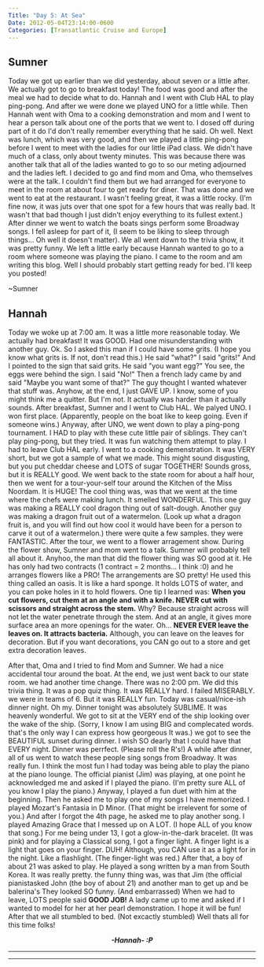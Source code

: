 ```yaml
---
Title: "Day 5: At Sea"
Date: 2012-05-04T23:14:00-0600
Categories: [Transatlantic Cruise and Europe]
---
```


## Sumner

Today we got up earlier than we did yesterday, about seven or a little
after. We actually got to go to breakfast today! The food was good and
after the meal we had to decide what to do. Hannah and I went with Club
HAL to play ping-pong. And after we were done we played UNO for a little
while. Then Hannah went with Oma to a cooking demonstration and mom and
I went to hear a person talk about one of the ports that we went to. I
dosed off during part of it do I'd don't really remember everything that
he said. Oh well. Next was lunch, which was very good, and then we
played a little ping-pong before I went to meet with the ladies for our
little iPad class. We didn't have much of a class, only about twenty
minutes. This was because there was another talk that all of the ladies
wanted to go to so our meting adjourned and the ladies left. I decided
to go and find mom and Oma, who themselves were at the talk. I couldn't
find them but we had arranged for everyone to meet in the room at about
four to get ready for diner. That was done and we went to eat at the
restaurant. I wasn't feeling great, it was a little rocky. (I'm fine
now, it was juts over that one spot for a few hours that was really bad.
It wasn't that bad though I just didn't enjoy everything to its fullest
extent.) After dinner we went to watch the boats sings perform some
Broadway songs. I fell asleep for part of it, (I seem to be liking to
sleep through things... Oh well it doesn't matter). We all went down to
the trivia show, it was pretty funny. We left a little early because
Hannah wanted to go to a room where someone was playing the piano. I
came to the room and am writing this blog. Well I should probably start
getting ready for bed. I'll keep you posted!

\~Sumner

## Hannah

Today we woke up at 7:00 am. It was a little more reasonable today. We
actually had breakfast! It was GOOD.
Had one misunderstanding with another guy. Ok. So I asked this man if I
could have some grits. (I hope you know what grits is. If not, don't
read this.) He said "what?" I said "grits!" And I pointed to the sign
that said grits. He said "you want egg?" You see, the eggs were behind
the sign. I said "No!" Then a french lady came by and said "Maybe you
want some of that?" The guy thought I wanted whatever that stuff was.
Anyhow, at the end, I just GAVE UP.
I know, some of you might think me a quitter. But I'm not. It actually
was harder than it actually sounds. After breakfast, Sumner and I went
to Club HAL. We palyed UNO. I won first place. (Apparently, people on
the boat like to keep going. Even if someone wins.) Anyway, after UNO,
we went down to play a ping-pong tournament. I HAD
to play with these cute little pair of siblings. They can't play
ping-pong, but they tried. It was fun watching them attempt to play. I
had to leave Club HAL early. I went to a cooking demenstration. It was
VERY short, but we got a sample of what we made. This might sound
disgusting, but you put cheddar cheese and LOTS of sugar TOGETHER!
Sounds gross, but it is REALLY good.
We went back to the state room for about a half hour, then we went for
a
tour-your-self tour around the Kitchen of the Miss Noordam. It is HUGE!
The cool thing was, was that we went at the time where the chefs were
making lunch. It smelled WONDERFUL. This one guy was making a REALLY
cool dragon thing out of salt-dough. Another guy was making a dragon
fruit out of a watermelon. (Look up what a dragon fruit is, and you
will
find out how cool it would have been for a person to carve it out of a
watermelon.) there were quite a few samples. they were FANTASTIC.
After the tour, we went to a flower arragement show. During the flower
show, Sumner and mom went to a talk. Sumner will probably tell all
about
it. Anyhoo, the man that did the flower thing was SO good at it. He has
only had two contracts (1 contract = 2 months... I think :0) and he
arranges flowers like a PRO! The arrangements are SO pretty! He used
this thing called an oasis. It is like a hard sponge. It holds LOTS of
water, and you can poke holes in it to hold flowers. One tip I learned
was: **When you cut flowers, cut them at an angle and with a knife.
NEVER cut with scissors and straight across the stem.** Why?
Because straight across will not let the water penetrate through the
stem. And at an angle, it gives more surface area an more openings for
the water. Oh... **NEVER EVER leave the leaves on. It attracts
bacteria.** Although, you can leave on the leaves for decoration. But if
you want decorations, you CAN go out to a store and get extra decoration
leaves.

After
that, Oma and I tried to find Mom and Sumner. We had a nice accidental
tour around the boat. At the end, we just went back to our state room.
we had another time change. There was no 2:00 pm. We did this trivia
thing. It was a pop quiz thing. It was REALLY hard. I failed MISERABLY.
we were in teams of 6. But it was REALLY fun. Today was casual/nice-ish
dinner night. Oh my. Dinner tonight was absolutely SUBLIME. It was
heavenly wonderful. We got to sit at the VERY end of the ship looking
over the wake of the ship. (Sorry, I know I am using BIG and complecated
words. that's the only way I can express how georgeous It was.) we got
to see the BEAUTIFUL sunset during dinner. I wish SO dearly that I could
have that EVERY
night. Dinner was perrfect. (Please roll the R's!) A while after
dinner, all of us went to watch these people sing songs from Broadway.
It was really fun. I think the most fun I had today was being able to
play the piano at the piano lounge. The official pianist (Jim) was
playing, at one point he acknowledged me and asked if I played the
piano. (I'm pretty sure ALL of you know I
play the piano.) Anyway, I played a fun duet with him at the beginning.
Then he asked me to play one of my songs I have memorized. I played
Mozart's Fantasia in D Minor. (That might be irrelevent for some of
you.) And after I forgot the 4th page, he asked me to play another
song.
I played Amazing Grace that I messed up on A LOT. (I hope ALL of you
know that song.) For me being under 13, I got a glow-in-the-dark
bracelet. (It was pink) and for playing a Classical song, I got a finger
light. A finger light is a light that goes on your finger. DUH!
Although, you CAN use it as a light for in the night. Like a flashlight.
(The finger-light was red.)
After that, a boy of about 21 was asked to play. He played a song
written by a man from South Korea. It was really pretty. the funny
thing
was, was that Jim (the official pianistasked John (the boy of about 21)
and another man to get up and be balerina's They looked SO funny. (And
embarrassed) When we had to leave, LOTS people said **GOOD JOB!**
A lady came up to me and asked if I wanted to model for her at her
pearl demonstration. I hope it will be fun! After that we all stumbled
to bed. (Not excactly stumbled) Well thats all for this time folks!

<div align="CENTER">

***-Hannah- :P***

</div>

***  
***
